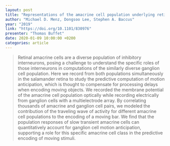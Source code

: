 ```yaml
---
layout: post
title: "Representations of the amacrine cell population underlying retinal motion anticipation"
author: "Michael D. Menz, Dongsoo Lee, Stephen A. Baccus"
year: "2019"
link: "https://doi.org/10.1101/830976"
presenter: "Thomas Buffet"
date: 2020-01-09 10:00:00 +0200
categories: article
---
```


> Retinal amacrine cells are a diverse population of inhibitory interneurons, posing a challenge to understand the specific roles of those interneurons in computations of the similarly diverse ganglion cell population. Here we record from both populations simultaneously in the salamander retina to study the predictive computation of motion anticipation, which is thought to compensate for processing delays when encoding moving objects. We recorded the membrane potential of the amacrine cell population optically while recording electrically from ganglion cells with a multielectrode array. By correlating thousands of amacrine and ganglion cell pairs, we modeled the contribution of the traveling wave of activity for different amacrine cell populations to the encoding of a moving bar. We find that the population responses of slow transient amacrine cells can quantitatively account for ganglion cell motion anticipation, supporting a role for this specific amacrine cell class in the predictive encoding of moving stimuli.
